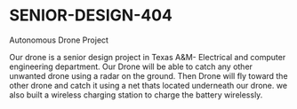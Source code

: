 # SENIOR-DESIGN-404
Autonomous Drone Project


Our drone is a senior design project in Texas A&M- Electrical and computer engineering department. Our Drone will be able to catch any other unwanted drone using a radar on the ground. Then Drone will fly toward the other drone and catch it using a net thats located underneath our drone. we also built a wireless charging station to charge the battery wirelessly. 
